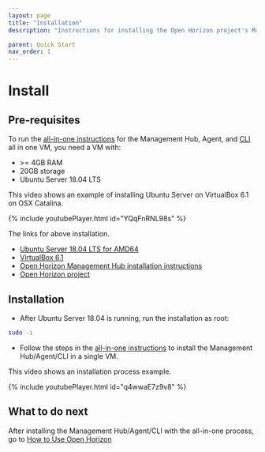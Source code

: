 ```yaml
---
layout: page
title: "Installation"
description: "Instructions for installing the Open Horizon project's Management Hub, Agent, and CLI all in one VM"

parent: Quick Start
nav_order: 1
---
```


# Install

## Pre-requisites

To run the [all-in-one instructions](https://github.com/open-horizon/devops/tree/master/mgmt-hub) for the Management Hub, Agent, and [CLI](../docs/cli/index.md) all in one VM, you need a VM with:

* &gt;= 4GB RAM
* 20GB storage
* Ubuntu Server 18.04 LTS

This video shows an example of installing Ubuntu Server on VirtualBox 6.1 on OSX Catalina.

{% include youtubePlayer.html id="YQqFnRNL98s" %}

The links for above installation.

* [Ubuntu Server 18.04 LTS for AMD64](https://releases.ubuntu.com/18.04/)
* [VirtualBox 6.1](https://www.virtualbox.org/wiki/Downloads)
* [Open Horizon Management Hub installation instructions](https://github.com/open-horizon/devops/blob/master/mgmt-hub/README.md)
* [Open Horizon project](https://www.lfedge.org/projects/openhorizon/)

## Installation

* After Ubuntu Server 18.04 is running, run the installation as root:

```bash
sudo -i
```

* Follow the steps in the [all-in-one instructions](https://github.com/open-horizon/devops/tree/master/mgmt-hub) to install the Management Hub/Agent/CLI in a single VM.

This video shows an installation process example.

{% include youtubePlayer.html id="q4wwaE7z9v8" %}

## What to do next

After installing the Management Hub/Agent/CLI with the all-in-one process, go to [How to Use Open Horizon](./use.md)
